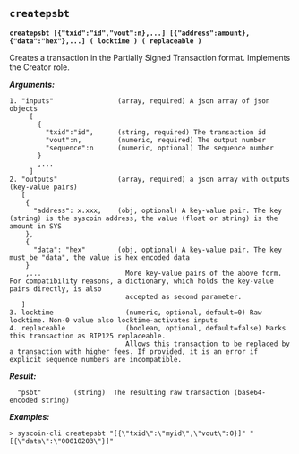 ## **`createpsbt`**

**`createpsbt [{"txid":"id","vout":n},...] [{"address":amount},{"data":"hex"},...] ( locktime ) ( replaceable )`**

Creates a transaction in the Partially Signed Transaction format.
Implements the Creator role.

***Arguments:***

```
1. "inputs"                (array, required) A json array of json objects
     [
       {
         "txid":"id",      (string, required) The transaction id
         "vout":n,         (numeric, required) The output number
         "sequence":n      (numeric, optional) The sequence number
       } 
       ,...
     ]
2. "outputs"               (array, required) a json array with outputs (key-value pairs)
   [
    {
      "address": x.xxx,    (obj, optional) A key-value pair. The key (string) is the syscoin address, the value (float or string) is the amount in SYS
    },
    {
      "data": "hex"        (obj, optional) A key-value pair. The key must be "data", the value is hex encoded data
    }
    ,...                     More key-value pairs of the above form. For compatibility reasons, a dictionary, which holds the key-value pairs directly, is also
                             accepted as second parameter.
   ]
3. locktime                  (numeric, optional, default=0) Raw locktime. Non-0 value also locktime-activates inputs
4. replaceable               (boolean, optional, default=false) Marks this transaction as BIP125 replaceable.
                             Allows this transaction to be replaced by a transaction with higher fees. If provided, it is an error if explicit sequence numbers are incompatible.

```



***Result:***

```
  "psbt"        (string)  The resulting raw transaction (base64-encoded string)

```



***Examples:***

```
> syscoin-cli createpsbt "[{\"txid\":\"myid\",\"vout\":0}]" "[{\"data\":\"00010203\"}]"
```
